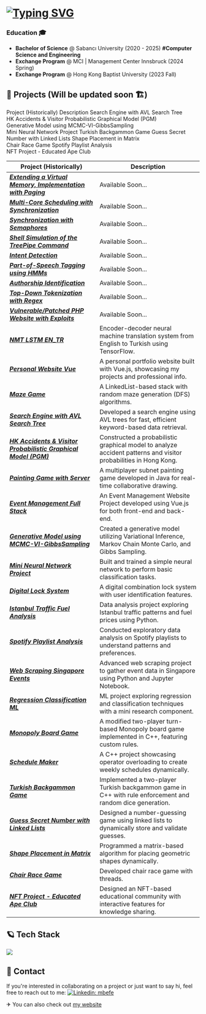 # <a href="https://git.io/typing-svg"><img src="https://readme-typing-svg.demolab.com?font=Fira+Code&pause=1000&width=435&lines=I+am+Mustafa+Bat%C4%B1n%2C+%3Cwelcome%3E" alt="Typing SVG" /></a>

### Education 🎓
- **Bachelor of Science**  @ Sabancı University (2020 - 2025) **#Computer Science and Engineering**
- **Exchange Program** @ MCI | Management Center Innsbruck (2024 Spring) 
- **Exchange Program** @ Hong Kong Baptist University (2023 Fall)

## 🚀 Projects (Will be updated soon 🏗)


Project (Historically)	Description
Search Engine with AVL Search Tree	
HK Accidents & Visitor Probabilistic Graphical Model (PGM)	
Generative Model using MCMC-VI-GibbsSampling	
Mini Neural Network Project	
Turkish Backgammon Game	
Guess Secret Number with Linked Lists
Shape Placement in Matrix	
Chair Race Game	
Spotify Playlist Analysis	
NFT Project - Educated Ape Club

| Project (Historically)                                                                      | Description                                                                                         |
|-----------------------------------------------------------------------------------------------|-----------------------------------------------------------------------------------------------------|
| _**[Extending a Virtual Memory, Implementation with Paging](https://github.com/mbatinefe/extending-vm-paging)**_                           |Available Soon... |
| _**[Multi-Core Scheduling with Synchronization](https://github.com/mbatinefe/synchronization-semaphores)**_                           |Available Soon... |
| _**[Synchronization with Semaphores](https://github.com/mbatinefe/synchronization-semaphores)**_                           |Available Soon... |
| _**[Shell Simulation of the TreePipe Command](https://github.com/mbatinefe/shell-simulation-c)**_                           |Available Soon... |
| _**[Intent Detection](https://github.com/mbatinefe/IntentDetectionNLP)**_                           |Available Soon... |
| _**[Part-of-Speech Tagging using HMMs](https://github.com/mbatinefe/)**_                           |Available Soon... |
| _**[Authorship Identification](https://github.com/mbatinefe/)**_                           |Available Soon... |
| _**[Top-Down Tokenization with Regex](https://github.com/mbatinefe/)**_                           |Available Soon... |
| _**[Vulnerable/Patched PHP Website with Exploits](https://github.com/mbatinefe/TurkishFinancialNews)**_                           |Available Soon... |
| _**[NMT LSTM EN_TR](https://github.com/mbatinefe/NMT-LSTM-EN_TR)**_                           | Encoder-decoder neural machine translation system from English to Turkish using TensorFlow.        |
| _**[Personal Website Vue](https://github.com/mbatinefe/personal-website-vue)**_               | A personal portfolio website built with Vue.js, showcasing my projects and professional info.      |
| _**[Maze Game](https://github.com/mbatinefe/maze-DSA)**_                           | A LinkedList-based stack with random maze generation (DFS) algorithms. |
| _**[Search Engine with AVL Search Tree](https://github.com/mbatinefe/search-engine-DSA)**_                           | Developed a search engine using AVL trees for fast, efficient keyword-based data retrieval. |
| _**[HK Accidents & Visitor Probabilistic Graphical Model (PGM)](https://github.com/mbatinefe/HK_accidents-visitor_PGM)**_     | Constructed a probabilistic graphical model to analyze accident patterns and visitor probabilities in Hong Kong. |
| _**[Painting Game with Server](https://github.com/mbatinefe/painting-game-with-server)**_     | A multiplayer subnet painting game developed in Java for real-time collaborative drawing.          |
| _**[Event Management Full Stack](https://github.com/mbatinefe/event-management-full-stack)**_ | An Event Management Website Project developed using Vue.js for both front-end and back-end.        |
| _**[Generative Model using MCMC-VI-GibbsSampling](https://github.com/mbatinefe/generative-model-MCMC-Gibbs-VI)**_     | Created a generative model utilizing Variational Inference, Markov Chain Monte Carlo, and Gibbs Sampling. |
| _**[Mini Neural Network Project](https://github.com/mbatinefe/neural-networks-mini)**_ | Built and trained a simple neural network to perform basic classification tasks.       |
| _**[Digital Lock System](https://github.com/mbatinefe/digital-lock-system)**_                 | A digital combination lock system with user identification features.                               |
| _**[Istanbul Traffic Fuel Analysis](https://github.com/mbatinefe/istanbul-traffic-fuel-analysis)**_ | Data analysis project exploring Istanbul traffic patterns and fuel prices using Python.            |
| _**[Spotify Playlist Analysis](https://github.com/mbatinefe/spotify-playlist-analysis)**_ |  Conducted exploratory data analysis on Spotify playlists to understand patterns and preferences.    |
| _**[Web Scraping Singapore Events](https://github.com/mbatinefe/web-scraping-singapore-events)**_ | Advanced web scraping project to gather event data in Singapore using Python and Jupyter Notebook. |
| _**[Regression Classification ML](https://github.com/mbatinefe/regression-classification-ML)**_ | ML project exploring regression and classification techniques with a mini research component.      |
| _**[Monopoly Board Game](https://github.com/mbatinefe/monopoly-board-game)**_                 | A modified two-player turn-based Monopoly board game implemented in C++, featuring custom rules.   |
| _**[Schedule Maker](https://github.com/mbatinefe/schedule-maker)**_                           | A C++ project showcasing operator overloading to create weekly schedules dynamically.              |
| _**[Turkish Backgammon Game](https://github.com/mbatinefe/backgammon)**_                           | Implemented a two-player Turkish backgammon game in C++ with rule enforcement and random dice generation. |
| _**[Guess Secret Number with Linked Lists](https://github.com/mbatinefe/guess-num-linked-list)**_                           |	Designed a number-guessing game using linked lists to dynamically store and validate guesses. |
| _**[Shape Placement in Matrix](https://github.com/mbatinefe/shape-placement-matrix)**_                           | Programmed a matrix-based algorithm for placing geometric shapes dynamically. |
| _**[Chair Race Game](https://github.com/mbatinefe/chair-race-game)**_                           | Developed chair race game with threads.|
| _**[NFT Project - Educated Ape Club](https://github.com/mbatinefe/nft-project)**_ | Designed an NFT-based educational community with interactive features for knowledge sharing. |

## 🪐 Tech Stack
<p align="left">
  <img src="https://skillicons.dev/icons?i=cpp,c,python,java,tensorflow,linux,nginx,github,git,mysql,mongodb,docker&theme=light&perline=13" />
</p>

## 📣 Contact
If you're interested in collaborating on a project or just want to say hi, feel free to reach out to me:
[![Linkedin: mbefe](https://img.shields.io/badge/LinkedIn-blue?style=flat&logo=linkedin&labelColor=blue&link=https://www.linkedin.com/in/mbefe/)](https://www.linkedin.com/in/mbefe/)

✈ You can also check out [my website](https://www.mbatinefe.github.io)
